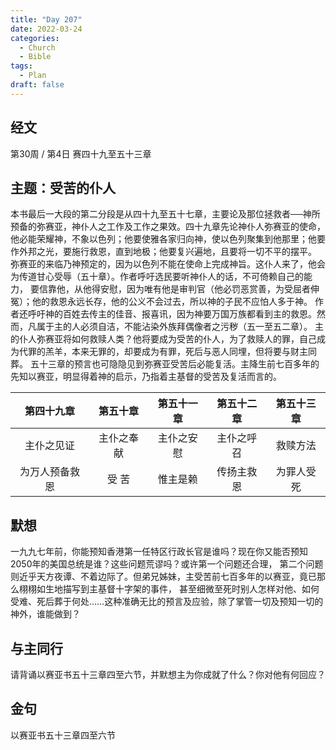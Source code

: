 ```yaml
---
title: "Day 207"
date: 2022-03-24
categories:
  - Church
  - Bible
tags:
  - Plan
draft: false
---
```


## 经文
第30周 / 第4日 赛四十九至五十三章

## 主题：受苦的仆人
本书最后一大段的第二分段是从四十九至五十七章，主要论及那位拯救者──神所预备的弥赛亚，神仆人之工作及工作之果效。四十九章先论神仆人弥赛亚的使命，
他必能荣耀神，不象以色列；他要使雅各家归向神，使以色列聚集到他那里；他要作外邦之光，要施行救恩，直到地极；他要复兴遍地，且要将一切不平的摆平。
弥赛亚的来临乃神预定的，因为以色列不能在使命上完成神旨。这仆人来了，他会为传道甘心受辱（五十章）。作者呼吁选民要听神仆人的话，不可倚赖自己的能力，
要信靠他，从他得安慰，因为唯有他是审判官（他必罚恶赏善，为受屈者伸冤）；他的救恩永远长存，他的公义不会过去，所以神的子民不应怕人多于神。
作者还呼吁神的百姓去传主的佳音、报喜讯，因为神要万国万族都看到主的救恩。然而，凡属于主的人必须自洁，不能沾染外族拜偶像者之污秽（五一至五二章）。
主的仆人弥赛亚将如何救赎人类？他将要成为受苦的仆人，为了救赎人的罪，自己成为代罪的羔羊，本来无罪的，却要成为有罪，死后与恶人同埋，但将要与财主同葬。
五十三章的预言也可隐隐见到弥赛亚受苦后必能复活。主降生前七百多年的先知以赛亚，明显得着神的启示，乃指着主基督的受苦及复活而言的。

|   第四十九章   |  第五十章   |  第五十一章  |  第五十二章  |  第五十三章  |
|:---------:|:-------:|:-------:|:-------:|:-------:|
|   主仆之见证   |  主仆之奉献  |  主仆之安慰  |  主仆之呼召  |  救赎方法   |
|  为万人预备救恩  |   受 苦   |  惟主是赖   |  传扬主救恩  |  为罪人受死  |

## 默想
一九九七年前，你能预知香港第一任特区行政长官是谁吗？现在你又能否预知  2050年的美国总统是谁？这些问题荒谬吗？或许第一个问题还合理，
第二个问题则近乎天方夜谭、不着边际了。但弟兄姊妹，主受苦前七百多年的以赛亚，竟已那么栩栩如生地描写到主基督十字架的事件，
甚至细微至死时别人怎样对他、如何受难、死后葬于何处……这种准确无比的预言及应验，除了掌管一切及预知一切的神外，谁能做到？

## 与主同行
请背诵以赛亚书五十三章四至六节，并默想主为你成就了什么？你对他有何回应？

## 金句
以赛亚书五十三章四至六节

[comment]: <> (## 附录)


